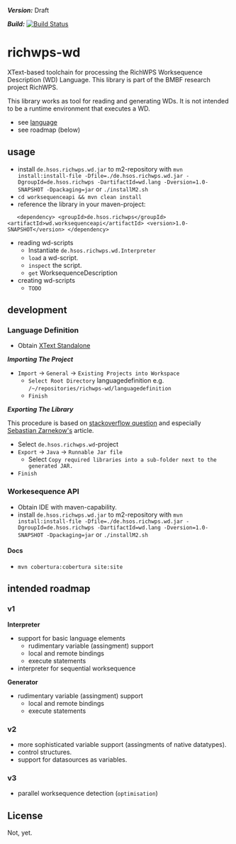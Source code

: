***Version:*** Draft

***Build:***  [![Build Status](https://travis-ci.org/dalcacer/richwps-wd.png)](https://travis-ci.org/dalcacer/richwps-wd)

# richwps-wd

XText-based toolchain for processing the RichWPS Worksequence Description (WD) Language.
This library is part of the BMBF research project RichWPS.

This library works as tool for reading and generating WDs. It is not intended to be a runtime environment that executes a WD.

* see [language](Language.md)
* see roadmap (below)

## usage

* install `de.hsos.richwps.wd.jar` to m2-repository with 
    `mvn install:install-file -Dfile=./de.hsos.richwps.wd.jar -DgroupId=de.hsos.richwps -DartifactId=wd.lang -Dversion=1.0-SNAPSHOT -Dpackaging=jar` or `./installM2.sh`
* `cd worksequenceapi && mvn clean install`
* reference the library in your maven-project:

`   <dependency>
    <groupId>de.hsos.richwps</groupId>
    <artifactId>wd.worksequenceapi</artifactId>
    <version>1.0-SNAPSHOT</version>
    </dependency>`

* reading wd-scripts
	* Instantiate `de.hsos.richwps.wd.Interpreter`
	* `load` a wd-script.
	* `inspect` the script.
	* `get` WorksequenceDescription
* creating wd-scripts
 	* `TODO`

## development

### Language Definition

* Obtain [XText Standalone](http://www.eclipse.org/Xtext/download.html)

***Importing The Project***

* `Import` -> `General` -> `Existing Projects into Workspace` 
  * `Select Root Directory` languagedefinition e.g. `/~/repositories/richwps-wd/languagedefinition`
  * `Finish`

***Exporting The Library***

This procedure is based on [stackoverflow question](http://stackoverflow.com/questions/7840685/is-it-possible-to-use-xtext-without-eclipse/7854545#7854545) and especially [Sebastian Zarnekow's](http://zarnekow.blogspot.de/2010/06/how-to-deploy-xtext-standalone.html) article.

* Select `de.hsos.richwps.wd`-project
* `Export` -> `Java` -> `Runnable Jar file`
	* Select `Copy required libraries into a sub-folder next to the generated JAR.`
* `Finish`

### Workesequence API

* Obtain IDE with maven-capability.
* install `de.hsos.richwps.wd.jar` to m2-repository with
`mvn install:install-file -Dfile=./de.hsos.richwps.wd.jar -DgroupId=de.hsos.richwps -DartifactId=wd.lang -Dversion=1.0-SNAPSHOT -Dpackaging=jar` or `./installM2.sh`

#### Docs

* `mvn cobertura:cobertura site:site` 

## intended roadmap

### v1

 **Interpreter**

 * support for basic language elements
 	* rudimentary variable (assingment) support
 	* local and remote bindings
 	* execute statements
 * interpreter for sequential worksequence

 **Generator**

 * rudimentary variable (assingment) support
 	* local and remote bindings
 	* execute statements

### v2

 * more sophisticated variable support (assingments of native datatypes).
 * control structures.
 * support for datasources as variables. 

### v3

 * parallel worksequence detection (`optimisation`)

## License

Not, yet.
